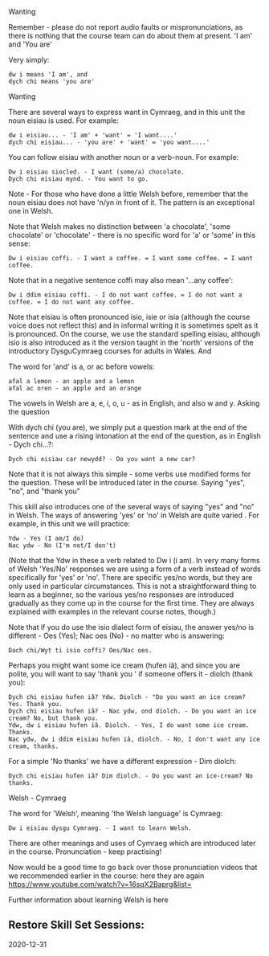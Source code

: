 Wanting

Remember - please do not report audio faults or mispronunciations, as there is nothing that the course team can do about them at present.
'I am' and 'You are'

Very simply:

    dw i means 'I am', and
    dych chi means 'you are'

Wanting

There are several ways to express want in Cymraeg, and in this unit the noun eisiau is used. For example:

    dw i eisiau... - 'I am' + 'want' = 'I want....'
    dych chi eisiau... - 'you are' + 'want' = 'you want....'

You can follow eisiau with another noun or a verb-noun. For example:

    Dw i eisiau siocled. - I want (some/a) chocolate.
    Dych chi eisiau mynd. - You want to go.

Note - For those who have done a little Welsh before, remember that the noun eisiau does not have 'n/yn in front of it. The pattern is an exceptional one in Welsh.

Note that Welsh makes no distinction between 'a chocolate', 'some chocolate' or 'chocolate' - there is no specific word for 'a' or 'some' in this sense:

    Dw i eisiau coffi. - I want a coffee. = I want some coffee. = I want coffee.

Note that in a negative sentence coffi may also mean '...any coffee':

    Dw i ddim eisiau coffi. - I do not want coffee. = I do not want a coffee. = I do not want any coffee.

Note that eisiau is often pronounced isio, isie or isia (although the course voice does not reflect this) and in informal writing it is sometimes spelt as it is pronounced. On the course, we use the standard spelling eisiau, although isio is also introduced as it the version taught in the 'north' versions of the introductory DysguCymraeg courses for adults in Wales.
And

The word for 'and' is a, or ac before vowels:

    afal a lemon - an apple and a lemon
    afal ac oren - an apple and an orange

The vowels in Welsh are a, e, i, o, u - as in English, and also w and y.
Asking the question

With dych chi (you are), we simply put a question mark at the end of the sentence and use a rising intonation at the end of the question, as in English - Dych chi...?:

    Dych chi eisiau car newydd? - Do you want a new car?

Note that it is not always this simple - some verbs use modified forms for the question. These will be introduced later in the course.
Saying "yes", "no", and "thank you"

This skill also introduces one of the several ways of saying "yes" and "no" in Welsh. The ways of answering 'yes' or 'no' in Welsh are quite varied . For example, in this unit we will practice:

    Ydw - Yes (I am/I do)
    Nac ydw - No (I'm not/I don't)

(Note that the Ydw in these a verb related to Dw i (i am). In very many forms of Welsh 'Yes/No' responses we are using a form of a verb instead of words specifically for 'yes' or 'no'. There are specific yes/no words, but they are only used in particular circumstances. This is not a straightforward thing to learn as a beginner, so the various yes/no responses are introduced gradually as they come up in the course for the first time. They are always explained with examples in the relevant course notes, though.)

Note that if you do use the isio dialect form of eisiau, the answer yes/no is different - Oes (Yes); Nac oes (No) - no matter who is answering:

    Dach chi/Wyt ti isio coffi? Oes/Nac oes.

Perhaps you might want some ice cream (hufen iâ), and since you are polite, you will want to say 'thank you ' if someone offers it - diolch (thank you):

    Dych chi eisiau hufen iâ? Ydw. Diolch - "Do you want an ice cream? Yes. Thank you.
    Dych chi eisiau hufen iâ? - Nac ydw, ond diolch. - Do you want an ice cream? No, but thank you.
    Ydw, dw i eisiau hufen iâ. Diolch. - Yes, I do want some ice cream. Thanks.
    Nac ydw, dw i ddim eisiau hufen iâ, diolch. - No, I don't want any ice cream, thanks.

For a simple 'No thanks' we have a different expression - Dim diolch:

    Dych chi eisiau hufen iâ? Dim diolch. - Do you want an ice-cream? No thanks.

Welsh - Cymraeg

The word for 'Welsh', meaning 'the Welsh language' is Cymraeg:

    Dw i eisiau dysgu Cymraeg. - I want to learn Welsh.

There are other meanings and uses of Cymraeg which are introduced later in the course.
Pronunciation - keep practising!

Now would be a good time to go back over those pronunciation videos that we recommended earlier in the course: here they are again https://www.youtube.com/watch?v=16sqX2Baprg&list=

Further information about learning Welsh is here

## Restore Skill Set Sessions:

2020-12-31
